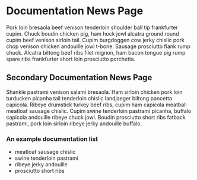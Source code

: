 # Documentation News Page
Pork loin bresaola beef venison tenderloin shoulder ball tip frankfurter cupim. Chuck boudin chicken pig, ham hock jowl alcatra ground round cupim beef venison sirloin tail. Cupim burgdoggen cow jerky chislic pork chop venison chicken andouille jowl t-bone. Sausage prosciutto flank rump chuck. Alcatra biltong beef ribs filet mignon, ham bacon tongue pig rump spare ribs frankfurter short loin prosciutto porchetta.

## Secondary Documentation News Page
Shankle pastrami venison salami bresaola. Ham sirloin chicken pork loin turducken picanha tail tenderloin chislic landjaeger biltong pancetta capicola. Ribeye drumstick turkey beef ribs, cupim ham capicola meatball meatloaf sausage chislic. Cupim swine tenderloin pastrami picanha, buffalo capicola andouille ribeye chuck jowl. Boudin prosciutto short ribs fatback pastrami, pork loin sirloin ribeye jerky andouille buffalo.

### An example documentation list

- meatloaf sausage chislic
- swine tenderloin pastrami
- ribeye jerky andouille
- prosciutto short ribs
